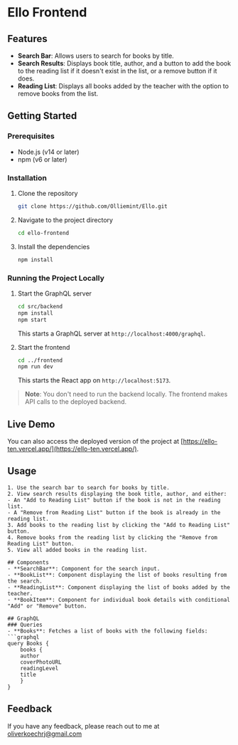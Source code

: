 
# Ello Frontend


## Features
- **Search Bar**: Allows users to search for books by title.
- **Search Results**: Displays book title, author, and a button to add the book to the reading list if it doesn't exist in the list, or a remove button if it does.
- **Reading List**: Displays all books added by the teacher with the option to remove books from the list.


## Getting Started


### Prerequisites
- Node.js (v14 or later)
- npm (v6 or later)

### Installation
1. Clone the repository
    ```sh
    git clone https://github.com/Olliemint/Ello.git
    ```
2. Navigate to the project directory
    ```sh
    cd ello-frontend
    ```
3. Install the dependencies
    ```sh
    npm install
    ```

### Running the Project Locally
1. Start the GraphQL server
    ```sh
    cd src/backend
    npm install
    npm start
    ```
   This starts a GraphQL server at `http://localhost:4000/graphql`.

2. Start the frontend
    ```sh
    cd ../frontend
    npm run dev
    ```
   This starts the React app on `http://localhost:5173`.

> **Note**: You don't need to run the backend locally. The frontend makes API calls to the deployed backend.
## Live Demo

You can also access the deployed version of the project at [https://ello-ten.vercel.app/](https://ello-ten.vercel.app/).
## Usage

    1. Use the search bar to search for books by title.
    2. View search results displaying the book title, author, and either:
    - An "Add to Reading List" button if the book is not in the reading list.
    - A "Remove from Reading List" button if the book is already in the reading list.
    3. Add books to the reading list by clicking the "Add to Reading List" button.
    4. Remove books from the reading list by clicking the "Remove from Reading List" button.
    5. View all added books in the reading list.

    ## Components
    - **SearchBar**: Component for the search input.
    - **BookList**: Component displaying the list of books resulting from the search.
    - **ReadingList**: Component displaying the list of books added by the teacher.
    - **BookItem**: Component for individual book details with conditional "Add" or "Remove" button.

    ## GraphQL
    ### Queries
    - **Books**: Fetches a list of books with the following fields:
    ```graphql
    query Books {
        books {
        author
        coverPhotoURL
        readingLevel
        title
        }
    }
## Feedback

If you have any feedback, please reach out to me at oliverkoechrj@gmail.com

